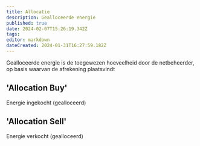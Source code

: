 ```yaml
---
title: Allocatie
description: Gealloceerde energie
published: true
date: 2024-02-07T15:26:19.342Z
tags: 
editor: markdown
dateCreated: 2024-01-31T16:27:59.182Z
---
```


Gealloceerde energie is de toegewezen hoeveelheid door de netbeheerder, op basis waarvan de afrekening plaatsvindt

## 'Allocation Buy'

Energie ingekocht (gealloceerd)

## 'Allocation Sell'

Energie verkocht (gealloceerd)
